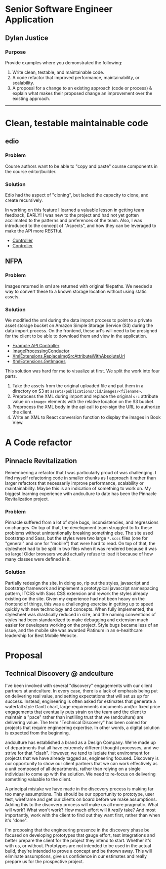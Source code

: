 # Senior Software Engineer Application
## Dylan Justice

### Purpose
Provide examples where you demonstrated the following:
1. Write clean, testable, and maintainable code.
2. A code refactor that improved performance, maintainability, or scalability.
3. A proposal for a change to an existing approach (code or process) & explain what makes their proposed change an improvement over the existing approach.

---

# Clean, testable maintainable code
## edio

### Problem
Course authors want to be able to "copy and paste" course components in the course editor/builder.

### Solution
Edio had the aspect of "cloning", but lacked the capacity to clone, and create recursively.

In working on this feature I learned a valuable lesson in getting team feedback, EARLY! I was new to the project and had not yet gotten acclimated to the patterns and preferences of the team. Also, I was introduced to the concept of "Aspects", and how they can be leveraged to make the API more RESTful.

* [Controller](./ContentAreaVersionDraftComponentPasteController.cs)
* [Controller](./ContentAreaVersionDraftComponentPasteConductor.cs)

## NFPA

### Problem
Images returned in xml are returned with original filepaths. We needed a way to convert these to a known storage location without using static assets.

### Solution
We modified the xml during the data import process to point to a private asset storage bucket on Amazon Simple Storage Service (S3) during the data import process. On the frontend, these url's will need to be presigned for the client to be able to download them and view in the application.
* [Example API Controller](./nfpa/SectionsController.cs)
* [ImageProcessingConductor](./nfpa/ImageProcessingConductor.cs)
* [XmlExtensions.ReplaceImgSrcAttributeWithAbsoluteUrl](./nfpa/XmlExtensions.cs)
* [XmlExtensions.GetImages](./nfpa/XmlExtensions.cs)

This solution was hard for me to visualize at first. We split the work into four parts.
1. Take the assets from the original uploaded file and put them in a directory on S3 at `assets/publications/:id/images/<filename>`.
2. Preprocess the XML during import and replace the original `src` attribute value on `<image>` elements with the relative location on the S3 bucket.
3. Preprocess the XML body in the api call to pre-sign the URL to authorize the client.
4. Write an XML to React conversion function to display the images in Book View.

# A Code refactor
## Pinnacle Revitalization

Remembering a refactor that I was particularly proud of was challenging. I find myself refactoring code in smaller chunks as I approach it rather than larger refactors that necessarily improve performance, scalability or maintainability. Maybe this is an indication of something to work on.
My biggest learning experience with andculture to date has been the Pinnacle Revitalization project.

### Problem
Pinnacle suffered from a lot of style bugs, inconsistencies, and regressions on changes. On top of that, the development team struggled to fix these problems without unintentionally breaking something else. The site used bootstrap and Sass, but the styles were two large `*.scss` files (one for "general" and one for "mobile") that were hard to read. On top of that, the stylesheet had to be split in two files when it was rendered because it was so large! Older browsers would actually refuse to load it because of how many classes were defined in it.

### Solution
Partially redesign the site. In doing so, rip out the styles, javascript and bootstrap framework and implement a prototypical javascript namespacing pattern, ITCSS with Sass CSS extension and rework the styles already existing on the site. Given my experience had not been heavy on the frontend of things, this was a challenging exercise in getting up to speed quickly with new technology and concepts. When fully implemented, the stylesheet was drastically reduced in size, and the naming conventions of styles had been standardized to make debugging and extension much easier for developers working on the project. Style bugs became less of an issue, and the mobile site was awarded Platinum in an e-healthcare leadership for Best Mobile Website.


# Proposal
## Technical Discovery @ andculture

I've been involved with several "discovery" engagements with our client partners at andculture. In every case, there is a lack of emphasis being put on delivering real value, and setting expectations that will set us up for success. Instead, engineering is often asked for estimates that generate a waterfall style Gantt chart, large requirements documents and/or fixed price engagements that eventually puts strain on the team and the client to maintain a "pace" rather than instilling trust that we (andculture) are delivering value. The term "Technical Discovery" has been coined for projects that require engineering expertise. In other words, a digital solution is expected from the beginning.

andculture has established a brand as a Design Company. We're made up of departments that all have extremely different thought processes, and we strive for that "clash". However, we tend to isolate that environment for projects that we have already tagged as, engineering focused. Discovery is our opportunity to show our client partners that we can work effectively as a unit composed of all departments, rather than relying on a single individual to come up with the solution. We need to re-focus on delivering something valuable to the client.

A principal mistake we have made in the discovery process is making far too many assumptions. This should be our opportunity to prototype, user test, wireframe and get our clients on board before we make assumptions. Adding this to the discovery process will make us all more pragmatic. What will work? What won't work? How much effort will it *really* take? And most importantly, work with the client to find out they want first, rather than when it's "done".

I'm proposing that the engineering presence in the discovery phase be focused on developing prototypes that gauge effort, test integrations and better prepare the client for the project they intend to start. Whether it's with us, or without. Prototypes are not intended to be used in the actual build, they're intended to prove a concept and be thrown away. This will eliminate assumptions, give us confidence in our estimates and really prepare us for the prospective project.

